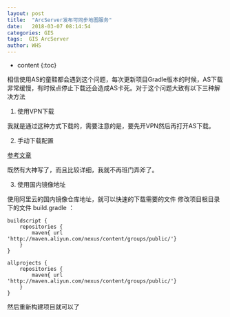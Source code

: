 ```yaml
---
layout: post
title:  "ArcServer发布可同步地图服务"
date:   2018-03-07 08:14:54
categories: GIS
tags:  GIS ArcServer
author: WHS
---
```


* content
{:toc}

 相信使用AS的童鞋都会遇到这个问题，每次更新项目Gradle版本的时候，AS下载非常缓慢，有时候点停止下载还会造成AS卡死。对于这个问题大致有以下三种解决方法
  






1. 使用VPN下载

我就是通过这种方式下载的，需要注意的是，要先开VPN然后再打开AS下载。



2. 手动下载配置

[参考文章](https://blog.csdn.net/fuchaosz/article/details/51567808)

既然有大神写了，而且比较详细，我就不再班门弄斧了。


3. 使用国内镜像地址

使用阿里云的国内镜像仓库地址，就可以快速的下载需要的文件
修改项目根目录下的文件 build.gradle ：

```
buildscript {
    repositories {
        maven{ url 'http://maven.aliyun.com/nexus/content/groups/public/'}
    }
}

allprojects {
    repositories {
        maven{ url 'http://maven.aliyun.com/nexus/content/groups/public/'}
    }
}
```

然后重新构建项目就可以了



